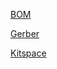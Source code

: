 [BOM](KiCAD/production/kitspace_bom.csv)

[Gerber](KiCAD/production/TS100CV2.3.zip)

[Kitspace](https://kitspace.org/boards/github.com/jan--henrik/otter-iron/)

